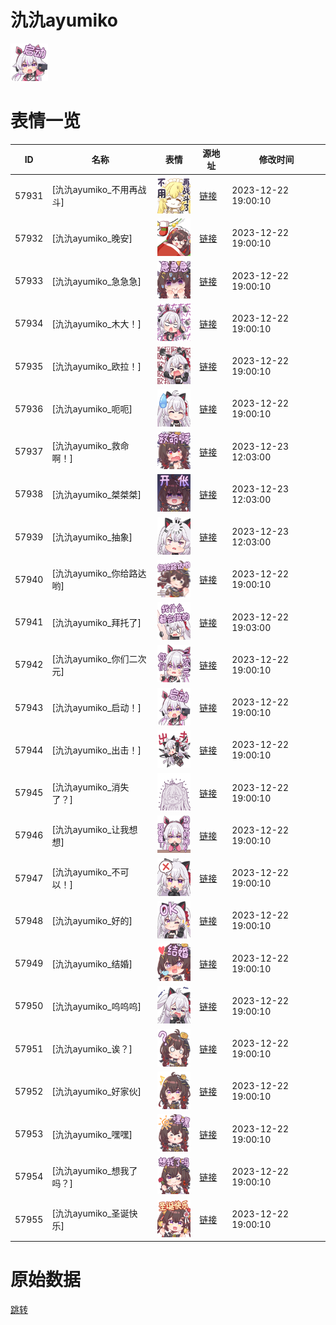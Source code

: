 # 氿氿ayumiko

<img src="./cover.png" height="60" alt="cover" />

# 表情一览

|ID|名称|表情|源地址|修改时间|
|----|----|----|----|----|
|57931|[氿氿ayumiko_不用再战斗]|<img src="./pic/057931_%5B氿氿ayumiko_不用再战斗%5D.png" height="60" alt="不用再战斗"/>|[链接](https://i0.hdslb.com/bfs/garb/bb09f3543b5c8e1804f7510ecd43a642c09699d9.png)|2023-12-22 19:00:10|
|57932|[氿氿ayumiko_晚安]|<img src="./pic/057932_%5B氿氿ayumiko_晚安%5D.png" height="60" alt="晚安"/>|[链接](https://i0.hdslb.com/bfs/garb/5a0b21f4b34bf537c318de7fd46dd17745f21e4c.png)|2023-12-22 19:00:10|
|57933|[氿氿ayumiko_急急急]|<img src="./pic/057933_%5B氿氿ayumiko_急急急%5D.png" height="60" alt="急急急"/>|[链接](https://i0.hdslb.com/bfs/garb/8f414ddd156e8503ad468eae9eaf7473c34be096.png)|2023-12-22 19:00:10|
|57934|[氿氿ayumiko_木大！]|<img src="./pic/057934_%5B氿氿ayumiko_木大！%5D.png" height="60" alt="木大！"/>|[链接](https://i0.hdslb.com/bfs/garb/e0a82a37275c4271a6cb0d93ce95fa85d18dc420.png)|2023-12-22 19:00:10|
|57935|[氿氿ayumiko_欧拉！]|<img src="./pic/057935_%5B氿氿ayumiko_欧拉！%5D.png" height="60" alt="欧拉！"/>|[链接](https://i0.hdslb.com/bfs/garb/1001ae6eb1950a75820784a10edc31d54b121066.png)|2023-12-22 19:00:10|
|57936|[氿氿ayumiko_呃呃]|<img src="./pic/057936_%5B氿氿ayumiko_呃呃%5D.png" height="60" alt="呃呃"/>|[链接](https://i0.hdslb.com/bfs/garb/1ee287c0d0e32dbe0ecf6547df8e931cd50b71fc.png)|2023-12-22 19:00:10|
|57937|[氿氿ayumiko_救命啊！]|<img src="./pic/057937_%5B氿氿ayumiko_救命啊！%5D.png" height="60" alt="救命啊！"/>|[链接](https://i0.hdslb.com/bfs/garb/96fa6e23d859a51d75e16d4194271df9a8db7b84.png)|2023-12-23 12:03:00|
|57938|[氿氿ayumiko_桀桀桀]|<img src="./pic/057938_%5B氿氿ayumiko_桀桀桀%5D.png" height="60" alt="桀桀桀"/>|[链接](https://i0.hdslb.com/bfs/garb/d11ba39607034a93fc3df7c46d4682600e62beac.png)|2023-12-23 12:03:00|
|57939|[氿氿ayumiko_抽象]|<img src="./pic/057939_%5B氿氿ayumiko_抽象%5D.png" height="60" alt="抽象"/>|[链接](https://i0.hdslb.com/bfs/garb/30bd5732bc3fe9117bf7ab5b71c2e54f316e7207.png)|2023-12-23 12:03:00|
|57940|[氿氿ayumiko_你给路达哟]|<img src="./pic/057940_%5B氿氿ayumiko_你给路达哟%5D.png" height="60" alt="你给路达哟"/>|[链接](https://i0.hdslb.com/bfs/garb/a9f9d0a30715f837aced3f80a16c0a6ec7e234b1.png)|2023-12-22 19:00:10|
|57941|[氿氿ayumiko_拜托了]|<img src="./pic/057941_%5B氿氿ayumiko_拜托了%5D.png" height="60" alt="拜托了"/>|[链接](https://i0.hdslb.com/bfs/garb/dde998c6d3dbcde3132e9692b855f7e318e6d1fc.png)|2023-12-22 19:03:00|
|57942|[氿氿ayumiko_你们二次元]|<img src="./pic/057942_%5B氿氿ayumiko_你们二次元%5D.png" height="60" alt="你们二次元"/>|[链接](https://i0.hdslb.com/bfs/garb/25ebf40ec6b349af4fdd421612d35e0cb041b3f9.png)|2023-12-22 19:00:10|
|57943|[氿氿ayumiko_启动！]|<img src="./pic/057943_%5B氿氿ayumiko_启动！%5D.png" height="60" alt="启动！"/>|[链接](https://i0.hdslb.com/bfs/garb/26bc0bdb12ff1b25263a08a07fc258aa74edbbc6.png)|2023-12-22 19:00:10|
|57944|[氿氿ayumiko_出击！]|<img src="./pic/057944_%5B氿氿ayumiko_出击！%5D.png" height="60" alt="出击！"/>|[链接](https://i0.hdslb.com/bfs/garb/c610fa04ab54406415fc3a8254587fc9a43a19a0.png)|2023-12-22 19:00:10|
|57945|[氿氿ayumiko_消失了？]|<img src="./pic/057945_%5B氿氿ayumiko_消失了？%5D.png" height="60" alt="消失了？"/>|[链接](https://i0.hdslb.com/bfs/garb/e3233ddd09caa059914181508b2411be26dc734f.png)|2023-12-22 19:00:10|
|57946|[氿氿ayumiko_让我想想]|<img src="./pic/057946_%5B氿氿ayumiko_让我想想%5D.png" height="60" alt="让我想想"/>|[链接](https://i0.hdslb.com/bfs/garb/b0b0390933b2b9eee9e05a0ebb47c27938351a52.png)|2023-12-22 19:00:10|
|57947|[氿氿ayumiko_不可以！]|<img src="./pic/057947_%5B氿氿ayumiko_不可以！%5D.png" height="60" alt="不可以！"/>|[链接](https://i0.hdslb.com/bfs/garb/245d224c749261956e508bc6bc4a5bbe84318847.png)|2023-12-22 19:00:10|
|57948|[氿氿ayumiko_好的]|<img src="./pic/057948_%5B氿氿ayumiko_好的%5D.png" height="60" alt="好的"/>|[链接](https://i0.hdslb.com/bfs/garb/f7f2f2e80f21aa0b27c832f91e301bdc6689dbd1.png)|2023-12-22 19:00:10|
|57949|[氿氿ayumiko_结婚]|<img src="./pic/057949_%5B氿氿ayumiko_结婚%5D.png" height="60" alt="结婚"/>|[链接](https://i0.hdslb.com/bfs/garb/90086d9ac90e42858721abce1bf504b8e81024fb.png)|2023-12-22 19:00:10|
|57950|[氿氿ayumiko_呜呜呜]|<img src="./pic/057950_%5B氿氿ayumiko_呜呜呜%5D.png" height="60" alt="呜呜呜"/>|[链接](https://i0.hdslb.com/bfs/garb/3221b00ca3cb00b51635e6fd16563996f1ed72bd.png)|2023-12-22 19:00:10|
|57951|[氿氿ayumiko_诶？]|<img src="./pic/057951_%5B氿氿ayumiko_诶？%5D.png" height="60" alt="诶？"/>|[链接](https://i0.hdslb.com/bfs/garb/a6059905d8af05ff0fcfe07d87bd83a1ec75e10e.png)|2023-12-22 19:00:10|
|57952|[氿氿ayumiko_好家伙]|<img src="./pic/057952_%5B氿氿ayumiko_好家伙%5D.png" height="60" alt="好家伙"/>|[链接](https://i0.hdslb.com/bfs/garb/c335bbc58756864368e341376bf07ee82693e531.png)|2023-12-22 19:00:10|
|57953|[氿氿ayumiko_嘿嘿]|<img src="./pic/057953_%5B氿氿ayumiko_嘿嘿%5D.png" height="60" alt="嘿嘿"/>|[链接](https://i0.hdslb.com/bfs/garb/34890c7d459ab42d060947c31e0f9912e2bfd92b.png)|2023-12-22 19:00:10|
|57954|[氿氿ayumiko_想我了吗？]|<img src="./pic/057954_%5B氿氿ayumiko_想我了吗？%5D.png" height="60" alt="想我了吗？"/>|[链接](https://i0.hdslb.com/bfs/garb/8110ed921092f06f30e0166a42d5a902eb1206dd.png)|2023-12-22 19:00:10|
|57955|[氿氿ayumiko_圣诞快乐]|<img src="./pic/057955_%5B氿氿ayumiko_圣诞快乐%5D.png" height="60" alt="圣诞快乐"/>|[链接](https://i0.hdslb.com/bfs/garb/78a6c7d20ca9da7abad5b38772d2b369d224f0c5.png)|2023-12-22 19:00:10|

# 原始数据

[跳转](./raw.json)

